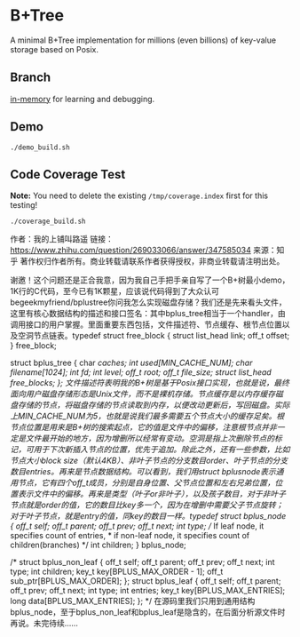 # B+Tree
A minimal B+Tree implementation for millions (even billions) of key-value storage based on Posix.

## Branch
[in-memory](https://github.com/begeekmyfriend/bplustree/tree/in-memory) for learning and debugging.

## Demo
```shell
./demo_build.sh
```

## Code Coverage Test

**Note:** You need to delete the existing `/tmp/coverage.index` first for this testing!

```shell
./coverage_build.sh
```
作者：我的上铺叫路遥
链接：https://www.zhihu.com/question/269033066/answer/347585034
来源：知乎
著作权归作者所有。商业转载请联系作者获得授权，非商业转载请注明出处。

谢邀！这个问题还是正合我意，因为我自己手把手亲自写了一个B+树最小demo，1K行的C代码，至今已有1K颗星，应该说代码得到了大众认可begeekmyfriend/bplustree你问我怎么实现磁盘存储？我们还是先来看头文件，这里有核心数据结构的描述和接口签名：其中bplus_tree相当于一个handler，由调用接口的用户掌握。里面重要东西包括，文件描述符、节点缓存、根节点位置以及空洞节点链表。typedef struct free_block {
        struct list_head link;
        off_t offset;
} free_block;

struct bplus_tree {
        char *caches;
        int used[MIN_CACHE_NUM];
        char filename[1024];
        int fd;
        int level;
        off_t root;
        off_t file_size;
        struct list_head free_blocks;
};
文件描述符表明我的B+树是基于Posix接口实现，也就是说，最终面向用户磁盘存储形态是Unix文件，而不是裸机存储。节点缓存是以内存缓存磁盘存储的节点，将磁盘存储的节点读取到内存，以便改动更新后，写回磁盘。实际上MIN_CACHE_NUM为5，也就是说我们最多需要五个节点大小的缓存足矣。根节点位置是用来是B+树的搜索起点，它的值是文件中的偏移，注意根节点并非一定是文件最开始的地方，因为增删所以经常有变动。空洞是指上次删除节点的标记，可用于下次新插入节点的位置，优先于追加。除此之外，还有一些参数，比如节点大小block size（默认4KB）、非叶子节点的分支数目order、叶子节点的分支数目entries。再来是节点数据结构。可以看到，我们用struct bplusnode表示通用节点，它有四个off_t成员，分别是自身位置、父节点位置和左右兄弟位置，位置表示文件中的偏移。再来是类型（叶子or非叶子），以及孩子数目，对于非叶子节点就是order的值，它的数目比key多一个，因为在增删中需要父子节点旋转；对于叶子节点，就是entry的值，同key的数目一样。typedef struct bplus_node {
        off_t self;
        off_t parent;
        off_t prev;
        off_t next;
        int type;
        /* If leaf node, it specifies  count of entries,
         * if non-leaf node, it specifies count of children(branches) */
        int children;
} bplus_node;

/*
struct bplus_non_leaf {
        off_t self;
        off_t parent;
        off_t prev;
        off_t next;
        int type;
        int children;
        key_t key[BPLUS_MAX_ORDER - 1];
        off_t sub_ptr[BPLUS_MAX_ORDER];
};
struct bplus_leaf {
        off_t self;
        off_t parent;
        off_t prev;
        off_t next;
        int type;
        int entries;
        key_t key[BPLUS_MAX_ENTRIES];
        long data[BPLUS_MAX_ENTRIES];
};
*/
在源码里我们只用到通用结构bplus_node，至于bplus_non_leaf和bplus_leaf是隐含的，在后面分析源文件时再说。未完待续……
